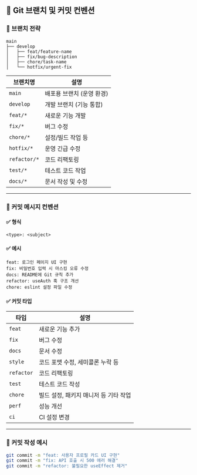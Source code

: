 ## 🚀 Git 브랜치 및 커밋 컨벤션

### 📁 브랜치 전략

```
main
├── develop
│   ├── feat/feature-name
│   ├── fix/bug-description
│   ├── chore/task-name
│   └── hotfix/urgent-fix
```

| 브랜치명     | 설명                      |
| ------------ | ------------------------- |
| `main`       | 배포용 브랜치 (운영 환경) |
| `develop`    | 개발 브랜치 (기능 통합)   |
| `feat/*`     | 새로운 기능 개발          |
| `fix/*`      | 버그 수정                 |
| `chore/*`    | 설정/빌드 작업 등         |
| `hotfix/*`   | 운영 긴급 수정            |
| `refactor/*` | 코드 리팩토링             |
| `test/*`     | 테스트 코드 작업          |
| `docs/*`     | 문서 작성 및 수정         |

---

### 💬 커밋 메시지 컨벤션

#### ✅ 형식

```
<type>: <subject>
```

#### ✅ 예시

```
feat: 로그인 페이지 UI 구현
fix: 비밀번호 입력 시 마스킹 오류 수정
docs: README에 Git 규칙 추가
refactor: useAuth 훅 구조 개선
chore: eslint 설정 파일 수정
```

#### ✅ 커밋 타입

| 타입       | 설명                                  |
| ---------- | ------------------------------------- |
| `feat`     | 새로운 기능 추가                      |
| `fix`      | 버그 수정                             |
| `docs`     | 문서 수정                             |
| `style`    | 코드 포맷 수정, 세미콜론 누락 등      |
| `refactor` | 코드 리팩토링                         |
| `test`     | 테스트 코드 작성                      |
| `chore`    | 빌드 설정, 패키지 매니저 등 기타 작업 |
| `perf`     | 성능 개선                             |
| `ci`       | CI 설정 변경                          |

---

### 📌 커밋 작성 예시

```bash
git commit -m "feat: 사용자 프로필 카드 UI 구현"
git commit -m "fix: API 호출 시 500 에러 해결"
git commit -m "refactor: 불필요한 useEffect 제거"
```
